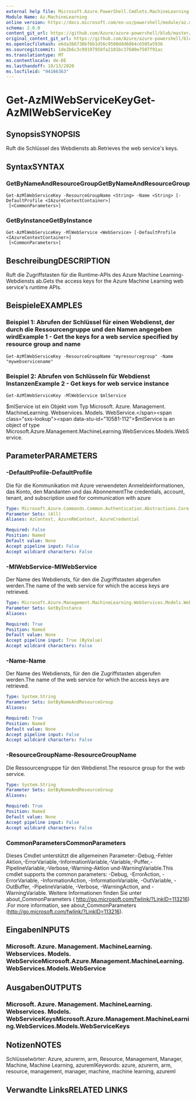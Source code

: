 ```yaml
---
external help file: Microsoft.Azure.PowerShell.Cmdlets.MachineLearning.dll-Help.xml
Module Name: Az.MachineLearning
online version: https://docs.microsoft.com/en-us/powershell/module/az.machinelearning/get-azmlwebservicekey
schema: 2.0.0
content_git_url: https://github.com/Azure/azure-powershell/blob/master/src/MachineLearning/MachineLearning/help/Get-AzMlWebServiceKey.md
original_content_git_url: https://github.com/Azure/azure-powershell/blob/master/src/MachineLearning/MachineLearning/help/Get-AzMlWebServiceKey.md
ms.openlocfilehash: e6da366738bf6b1d56c9500ddd6064c6505a5936
ms.sourcegitcommit: 1de2b6c3c99197958fa2101bc37680e7507f91ac
ms.translationtype: MT
ms.contentlocale: de-DE
ms.lasthandoff: 10/13/2020
ms.locfileid: "94166363"
---
```

# <span data-ttu-id="10581-101">Get-AzMlWebServiceKey</span><span class="sxs-lookup"><span data-stu-id="10581-101">Get-AzMlWebServiceKey</span></span>

## <span data-ttu-id="10581-102">Synopsis</span><span class="sxs-lookup"><span data-stu-id="10581-102">SYNOPSIS</span></span>
<span data-ttu-id="10581-103">Ruft die Schlüssel des Webdiensts ab.</span><span class="sxs-lookup"><span data-stu-id="10581-103">Retrieves the web service's keys.</span></span>

## <span data-ttu-id="10581-104">Syntax</span><span class="sxs-lookup"><span data-stu-id="10581-104">SYNTAX</span></span>

### <span data-ttu-id="10581-105">GetByNameAndResourceGroup</span><span class="sxs-lookup"><span data-stu-id="10581-105">GetByNameAndResourceGroup</span></span>
```
Get-AzMlWebServiceKey -ResourceGroupName <String> -Name <String> [-DefaultProfile <IAzureContextContainer>]
 [<CommonParameters>]
```

### <span data-ttu-id="10581-106">GetByInstance</span><span class="sxs-lookup"><span data-stu-id="10581-106">GetByInstance</span></span>
```
Get-AzMlWebServiceKey -MlWebService <WebService> [-DefaultProfile <IAzureContextContainer>]
 [<CommonParameters>]
```

## <span data-ttu-id="10581-107">Beschreibung</span><span class="sxs-lookup"><span data-stu-id="10581-107">DESCRIPTION</span></span>
<span data-ttu-id="10581-108">Ruft die Zugriffstasten für die Runtime-APIs des Azure Machine Learning-Webdiensts ab.</span><span class="sxs-lookup"><span data-stu-id="10581-108">Gets the access keys for the Azure Machine Learning web service's runtime APIs.</span></span>

## <span data-ttu-id="10581-109">Beispiele</span><span class="sxs-lookup"><span data-stu-id="10581-109">EXAMPLES</span></span>

### <span data-ttu-id="10581-110">Beispiel 1: Abrufen der Schlüssel für einen Webdienst, der durch die Ressourcengruppe und den Namen angegeben wird</span><span class="sxs-lookup"><span data-stu-id="10581-110">Example 1 - Get the keys for a web service specified by resource group and name</span></span>
```
Get-AzMlWebServiceKey -ResourceGroupName "myresourcegroup" -Name "mywebservicename"
```

### <span data-ttu-id="10581-111">Beispiel 2: Abrufen von Schlüsseln für Webdienst Instanzen</span><span class="sxs-lookup"><span data-stu-id="10581-111">Example 2 - Get keys for web service instance</span></span>
```
Get-AzMlWebServiceKey -MlWebService $mlService
```

<span data-ttu-id="10581-112">$mlService ist ein Objekt vom Typ Microsoft. Azure. Management. MachineLearning. Webservices. Models. WebService.</span><span class="sxs-lookup"><span data-stu-id="10581-112">$mlService is an object of type Microsoft.Azure.Management.MachineLearning.WebServices.Models.WebService.</span></span>

## <span data-ttu-id="10581-113">Parameter</span><span class="sxs-lookup"><span data-stu-id="10581-113">PARAMETERS</span></span>

### <span data-ttu-id="10581-114">-DefaultProfile</span><span class="sxs-lookup"><span data-stu-id="10581-114">-DefaultProfile</span></span>
<span data-ttu-id="10581-115">Die für die Kommunikation mit Azure verwendeten Anmeldeinformationen, das Konto, den Mandanten und das Abonnement</span><span class="sxs-lookup"><span data-stu-id="10581-115">The credentials, account, tenant, and subscription used for communication with azure</span></span>

```yaml
Type: Microsoft.Azure.Commands.Common.Authentication.Abstractions.Core.IAzureContextContainer
Parameter Sets: (All)
Aliases: AzContext, AzureRmContext, AzureCredential

Required: False
Position: Named
Default value: None
Accept pipeline input: False
Accept wildcard characters: False
```

### <span data-ttu-id="10581-116">-MlWebService</span><span class="sxs-lookup"><span data-stu-id="10581-116">-MlWebService</span></span>
<span data-ttu-id="10581-117">Der Name des Webdiensts, für den die Zugriffstasten abgerufen werden.</span><span class="sxs-lookup"><span data-stu-id="10581-117">The name of the web service for which the access keys are retrieved.</span></span>

```yaml
Type: Microsoft.Azure.Management.MachineLearning.WebServices.Models.WebService
Parameter Sets: GetByInstance
Aliases:

Required: True
Position: Named
Default value: None
Accept pipeline input: True (ByValue)
Accept wildcard characters: False
```

### <span data-ttu-id="10581-118">-Name</span><span class="sxs-lookup"><span data-stu-id="10581-118">-Name</span></span>
<span data-ttu-id="10581-119">Der Name des Webdiensts, für den die Zugriffstasten abgerufen werden.</span><span class="sxs-lookup"><span data-stu-id="10581-119">The name of the web service for which the access keys are retrieved.</span></span>

```yaml
Type: System.String
Parameter Sets: GetByNameAndResourceGroup
Aliases:

Required: True
Position: Named
Default value: None
Accept pipeline input: False
Accept wildcard characters: False
```

### <span data-ttu-id="10581-120">-ResourceGroupName</span><span class="sxs-lookup"><span data-stu-id="10581-120">-ResourceGroupName</span></span>
<span data-ttu-id="10581-121">Die Ressourcengruppe für den Webdienst.</span><span class="sxs-lookup"><span data-stu-id="10581-121">The resource group for the web service.</span></span>

```yaml
Type: System.String
Parameter Sets: GetByNameAndResourceGroup
Aliases:

Required: True
Position: Named
Default value: None
Accept pipeline input: False
Accept wildcard characters: False
```

### <span data-ttu-id="10581-122">CommonParameters</span><span class="sxs-lookup"><span data-stu-id="10581-122">CommonParameters</span></span>
<span data-ttu-id="10581-123">Dieses Cmdlet unterstützt die allgemeinen Parameter:-Debug,-Fehler Aktion,-ErrorVariable,-InformationVariable,-Variable,-Puffer,-PipelineVariable,-Verbose,-Warning-Aktion und-WarningVariable.</span><span class="sxs-lookup"><span data-stu-id="10581-123">This cmdlet supports the common parameters: -Debug, -ErrorAction, -ErrorVariable, -InformationAction, -InformationVariable, -OutVariable, -OutBuffer, -PipelineVariable, -Verbose, -WarningAction, and -WarningVariable.</span></span> <span data-ttu-id="10581-124">Weitere Informationen finden Sie unter about_CommonParameters ( http://go.microsoft.com/fwlink/?LinkID=113216) .</span><span class="sxs-lookup"><span data-stu-id="10581-124">For more information, see about_CommonParameters (http://go.microsoft.com/fwlink/?LinkID=113216).</span></span>

## <span data-ttu-id="10581-125">Eingaben</span><span class="sxs-lookup"><span data-stu-id="10581-125">INPUTS</span></span>

### <span data-ttu-id="10581-126">Microsoft. Azure. Management. MachineLearning. Webservices. Models. WebService</span><span class="sxs-lookup"><span data-stu-id="10581-126">Microsoft.Azure.Management.MachineLearning.WebServices.Models.WebService</span></span>

## <span data-ttu-id="10581-127">Ausgaben</span><span class="sxs-lookup"><span data-stu-id="10581-127">OUTPUTS</span></span>

### <span data-ttu-id="10581-128">Microsoft. Azure. Management. MachineLearning. Webservices. Models. WebServiceKeys</span><span class="sxs-lookup"><span data-stu-id="10581-128">Microsoft.Azure.Management.MachineLearning.WebServices.Models.WebServiceKeys</span></span>

## <span data-ttu-id="10581-129">Notizen</span><span class="sxs-lookup"><span data-stu-id="10581-129">NOTES</span></span>
<span data-ttu-id="10581-130">Schlüsselwörter: Azure, azurerm, arm, Resource, Management, Manager, Machine, Machine Learning, azureml</span><span class="sxs-lookup"><span data-stu-id="10581-130">Keywords: azure, azurerm, arm, resource, management, manager, machine, machine learning, azureml</span></span>

## <span data-ttu-id="10581-131">Verwandte Links</span><span class="sxs-lookup"><span data-stu-id="10581-131">RELATED LINKS</span></span>
